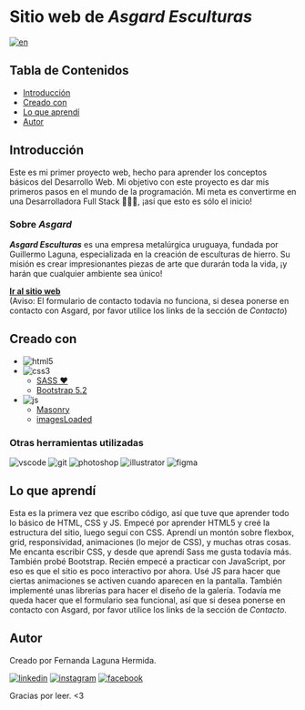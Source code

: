 # Sitio web de *Asgard Esculturas*

[![en]](./README.md)

## Tabla de Contenidos
- [Introducción](#Introducción)
- [Creado con](#creado-con)
- [Lo que aprendí](#lo-que-aprendí)
- [Autor](#autor)

## Introducción

Este es mi primer proyecto web, hecho para aprender los conceptos básicos del Desarrollo Web. Mi objetivo con este proyecto es dar mis primeros pasos en el mundo de la programación. Mi meta es convertirme en una Desarrolladora Full Stack 👩🏻‍💻, ¡así que esto es sólo el inicio!

### Sobre *Asgard*

***Asgard Esculturas*** es una empresa metalúrgica uruguaya, fundada por Guillermo Laguna, especializada en la creación de esculturas de hierro. Su misión es crear impresionantes piezas de arte que durarán toda la vida, ¡y harán que cualquier ambiente sea único! 

[**Ir al sitio web**](https://ferlagher.github.io/Asgard-Laguna/)  
(Aviso: El formulario de contacto todavía no funciona, si desea ponerse en contacto con Asgard, por favor utilice los links de la sección de *Contacto*)

## Creado con

- ![html5]
- ![css3]
    - [SASS ♥](https://sass-lang.com)
    - [Bootstrap 5.2](https://getbootstrap.com)
- ![js]
    - [Masonry](https://masonry.desandro.com)
    - [imagesLoaded](https://imagesloaded.desandro.com)

### Otras herramientas utilizadas

![vscode] ![git] ![photoshop] ![illustrator] ![figma]

## Lo que aprendí

Esta es la primera vez que escribo código, así que tuve que aprender todo lo básico de HTML, CSS y JS.
Empecé por aprender HTML5 y creé la estructura del sitio, luego seguí con CSS. Aprendí un montón sobre flexbox, grid, responsividad, animaciones (lo mejor de CSS), y muchas otras cosas. Me encanta escribir CSS, y desde que aprendí Sass me gusta todavía más. También probé Bootstrap. 
Recién empecé a practicar con JavaScript, por eso es que el sitio es poco interactivo por ahora. Usé JS para hacer que ciertas animaciones se activen cuando aparecen en la pantalla. También implementé unas librerías para hacer el diseño de la galería. Todavía me queda hacer que el formulario sea funcional, así que si desea ponerse en contacto con Asgard, por favor utilice los links de la sección de *Contacto*.

## Autor

Creado por Fernanda Laguna Hermida.

[![linkedin]](https://www.linkedin.com/in/ferlagher) [![instagram]](https://www.instagram.com/ferlagher) [![facebook]](https://www.facebook.com/ferlagher)

Gracias por leer. <3

[en]: https://img.shields.io/badge/README-English-blue
[screenshot]: images/screenshot.png
[repo-size]: https://img.shields.io/github/repo-size/ferlagher/Asgard-Laguna?color=red&style=flat-square
[total-lines]: https://img.shields.io/tokei/lines/github/ferlagher/Asgard-Laguna?color=red&style=flat-square
[css3]: https://img.shields.io/badge/CSS3-1572B6?style=for-the-badge&logo=css3&logoColor=white
[html5]: https://img.shields.io/badge/HTML5-E34F26?style=for-the-badge&logo=html5&logoColor=white
[js]: https://img.shields.io/badge/JavaScript-323330?style=for-the-badge&logo=javascript&logoColor=F7DF1E
[git]: https://img.shields.io/badge/GIT-E44C30?style=flat-square&logo=git&logoColor=white
[photoshop]: https://img.shields.io/badge/Adobe%20Photoshop-31A8FF?style=flat-square&logo=Adobe%20Photoshop&logoColor=white
[illustrator]: https://img.shields.io/badge/Adobe%20Illustrator-FF9A00?style=flat-square&logo=adobe%20illustrator&logoColor=white
[figma]: https://img.shields.io/badge/Figma-F24E1E?style=flat-square&logo=figma&logoColor=white
[vscode]: https://img.shields.io/badge/VSCode-0078D4?style=flat-square&logo=visual%20studio%20code&logoColor=white
[linkedin]: https://img.shields.io/badge/LinkedIn-0077B5?style=flat-square&logo=linkedin&logoColor=white
[instagram]: https://img.shields.io/badge/Instagram-E4405F?style=flat-square&logo=instagram&logoColor=white
[facebook]: https://img.shields.io/badge/Facebook-1877F2?style=flat-square&logo=facebook&logoColor=white
